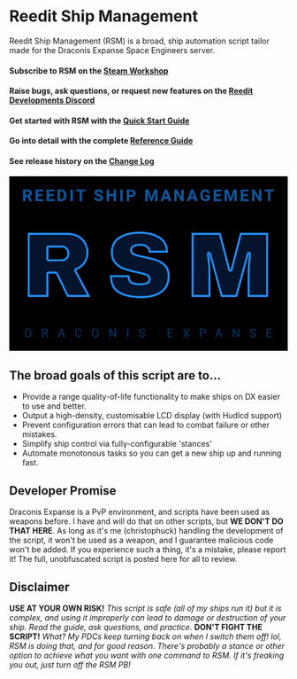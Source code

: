 # Reedit Ship Management

Reedit Ship Management (RSM) is a broad, ship automation script tailor made for the Draconis Expanse Space Engineers server.

#### Subscribe to RSM on the [Steam Workshop](https://steamcommunity.com/sharedfiles/filedetails/?id=2911212140)
#### Raise bugs, ask questions, or request new features on the [Reedit Developments Discord](https://discord.gg/Z7UtZBBe)
#### Get started with RSM with the [Quick Start Guide](https://github.com/christorreed/ReeditShipManagement/blob/main/README.QuickStartGuide.md)
#### Go into detail with the complete [Reference Guide](https://github.com/christorreed/ReeditShipManagement/blob/main/README.ReferenceGuide.md)
#### See release history on the [Change Log](https://github.com/christorreed/ReeditShipManagement/blob/main/README.ChangeLog.md)

![Reedit Ship Management](/thumb.png "Reedit Ship Management")

## The broad goals of this script are to...

* Provide a range quality-of-life functionality to make ships on DX easier to use and better.
* Output a high-density, customisable LCD display (with Hudlcd support)
* Prevent configuration errors that can lead to combat failure or other mistakes.
* Simplify ship control via fully-configurable 'stances'
* Automate monotonous tasks so you can get a new ship up and running fast.

## Developer Promise

Draconis Expanse is a PvP environment, and scripts have been used as weapons before.  I have and will do that on other scripts, but **WE DON'T DO THAT HERE**.  As long as it's me (christophuck) handling the development of the script, it won't be used as a weapon, and I guarantee malicious code won't be added.  If you experience such a thing, it's a mistake, please report it!  The full, unobfuscated script is posted here for all to review.

## Disclaimer

**USE AT YOUR OWN RISK!**
*This script is safe (all of my ships run it) but it is complex, and using it improperly can lead to damage or destruction of your ship.  Read the guide, ask questions, and practice.*
**DON'T FIGHT THE SCRIPT!**
*What? My PDCs keep turning back on when I switch them off! lol, RSM is doing that, and for good reason.  There's probably a stance or other option to achieve what you want with one command to RSM. If it's freaking you out, just turn off the RSM PB!*